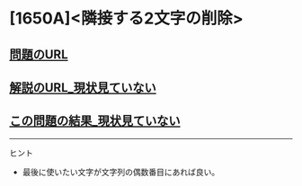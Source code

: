 # \[1650A\]\<隣接する2文字の削除\>

## [問題のURL](https://codeforces.com/problemset/problem/1650/A)

## [解説のURL_現状見ていない](https://codeforces.com/problemset/problem/1650/A)

## [この問題の結果_現状見ていない](https://codeforces.com/problemset/problem/1650/A)

<!---- 「問題の結果の見方」
 PROBLEMS→問題番号一覧→回答者数→accepted＋言語をセレクトする 
 ---->

-----
ヒント

* 最後に使いたい文字が文字列の偶数番目にあれば良い。